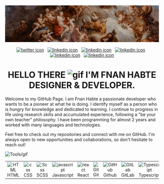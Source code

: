 ![Quote](https://github.com/Fnanhabte/fnanhabte/blob/main/Image.jpg)
<div align="center">
 <a href="https://twitter.com/GoodxHope"><img src="https://img.shields.io/badge/Twitter-purple?logo=Twitter&logoColor=white&style=for-the-badge" alt="twitter icon"></a>
   &nbsp <a href="https://www.linkedin.com/in/fnan-habte-8483b0247/"><img src="https://img.shields.io/badge/linkedin-blue?logo=linkedin&logoColor=white&style=for-the-badge" alt="linkedin icon"></a>
    &nbsp <a href="https://www.instagram.com/fnanthegoat/?hl=en"><img src="https://img.shields.io/badge/instagram-orange?logo=instagram&logoColor=white&style=for-the-badge" alt="linkedin icon"></a>
     &nbsp <a href=" https://www.facebook.com/fnan.habte.7"><img src="https://img.shields.io/badge/facebook-skyblue?logo=instagram&logoColor=white&style=for-the-badge" alt="linkedin icon" max-width=></a>
     &nbsp  <a href="https://dribbble.com/yonifnan"><img src="https://img.shields.io/badge/dribbble-pink?logo=instagram&logoColor=white&style=for-the-badge" alt="linkedin icon"></a>
      &nbsp  <a href="https://www.behance.net/fnanhabte"><img src="https://img.shields.io/badge/behance-DARKGOLDENROD?logo=instagram&logoColor=white&style=for-the-badge" alt="linkedin icon"></a>
</div>

<h1 align="center"> HELLO THERE <img src="https://github.com/Fnanhabte/fnanhabte/blob/main/universe.gif" alt="gif" width="8%"> I'M FNAN HABTE DESIGNER & DEVELOPER.</h1>
<p> Welcome to my GitHub Page. I am Fnan Habte a passionate developer who wants to be a pioneer at what he is doing. I identify myself as a person who is hungry for knowledge and dedicated to learning. I continue to progress in life using research skills and accumulated experience, following a "be your own teacher" philosophy. I have been programming for almost 2 years and worked with many languages and technologies. 

Feel free to check out my repositories and connect with me on GitHub. I'm always open to new opportunities and collaborations, so don't hesitate to reach out!

<img src="https://github.com/Fnanhabte/fnanhabte/blob/main/skills-tools.gif" alt="Tools/gif">
 
  <table>
  
  <td align="center"  width="96">
    <img src="https://skillicons.dev/icons?i=html" width="48" height="48" alt="HTML" />
  <br>HTML
</td>
  <td align="center" width="96">
    <img src="https://skillicons.dev/icons?i=css" width="48" height="48" alt="css" />
  <br>CSS
</td>
  <td align="center" width="96">
    <img src="https://skillicons.dev/icons?i=scss" width="48" height="48" alt="Scss" />
  <br>SCSS
</td>
<td align="center" width="96">
      <img src="https://skillicons.dev/icons?i=javascript" width="48" height="48" alt="javascript" />
  <br>Javascript
</td>
   <td align="center" width="96">
    <img src="https://skillicons.dev/icons?i=react" width="48" height="48" alt="react" />
  <br>React
</td>
<td align="center" width="96"> 
        <img src="https://user-images.githubusercontent.com/25181517/192108372-f71d70ac-7ae6-4c0d-8395-51d8870c2ef0.png" width="48" height="48" alt="Git" />
      <br>Git
    </td>
<td align="center" width="96">
<img src="https://user-images.githubusercontent.com/25181517/192108374-8da61ba1-99ec-41d7-80b8-fb2f7c0a4948.png" width="48" height="48" alt="GitHub" />
<br>Github
</td>
<td align="center"  width="96">
    <img src="https://user-images.githubusercontent.com/25181517/192108376-c675d39b-90f6-4073-bde6-5a9291644657.png" width="48" height="48" alt="GitLab" />
  <br>GitLab
</td>
<td align="center" width="96">
      <img src="https://skillicons.dev/icons?i=typescript" width="48" height="48" alt="Typescript" />
  <br>Typescript
</td>
<td align="center"  width="96">
  <img src="https://skillicons.dev/icons?i=bootstrap" width="48" height="48" alt="bootstrap" />
<br>Bootstrap
</td>
<td align="center" width="96">
    <img src="https://skillicons.dev/icons?i=tailwind" width="48" height="48" alt="tailwind" />
  <br>Tailwind
</td>

</table>


